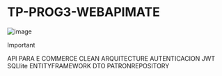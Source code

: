 # TP-PROG3-WEBAPIMATE
![image](https://github.com/user-attachments/assets/482f9079-0526-44b5-8407-ffd87df712e8)
> [!IMPORTANT]
> API PARA E COMMERCE
>CLEAN ARQUITECTURE
>AUTENTICACION JWT
>SQLlite
>ENTITYFRAMEWORK
>DTO
>PATRONREPOSITORY


